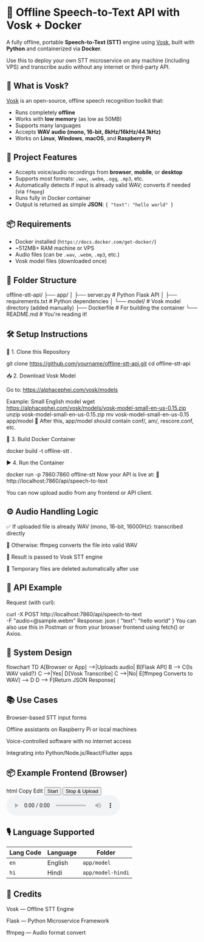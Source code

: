 
# 🧠 Offline Speech-to-Text API with Vosk + Docker

A fully offline, portable **Speech-to-Text (STT)** engine using [Vosk](https://alphacephei.com/vosk/), built with **Python** and containerized via **Docker**.

Use this to deploy your own STT microservice on any machine (including VPS) and transcribe audio without any internet or third-party API.

## 🧠 What is Vosk?

[Vosk](https://alphacephei.com/vosk/) is an open-source, offline speech recognition toolkit that:

- Runs completely **offline**
- Works with **low memory** (as low as 50MB)
- Supports many languages
- Accepts **WAV audio (mono, 16-bit, 8kHz/16kHz/44.1kHz)**
- Works on **Linux**, **Windows**, **macOS**, and **Raspberry Pi**

## 🎯 Project Features

- Accepts voice/audio recordings from **browser**, **mobile**, or **desktop**
- Supports most formats: `.wav`, `.webm`, `.ogg`, `.mp3`, etc.
- Automatically detects if input is already valid WAV; converts if needed (via `ffmpeg`)
- Runs fully in Docker container
- Output is returned as simple **JSON**: `{ "text": "hello world" }`

## 📦 Requirements

- Docker installed (`https://docs.docker.com/get-docker/`)
- ~512MB+ RAM machine or VPS
- Audio files (can be `.wav`, `.webm`, `.mp3`, etc.)
- Vosk model files (downloaded once)

## 📂 Folder Structure

offline-stt-api/
├── app/
│ ├── server.py # Python Flask API
│ ├── requirements.txt # Python dependencies
│ └── model/ # Vosk model directory (added manually)
├── Dockerfile # For building the container
└── README.md # You're reading it!


## 🛠 Setup Instructions

🔧 1. Clone this Repository


git clone https://github.com/yourname/offline-stt-api.git
cd offline-stt-api


📥 2. Download Vosk Model


Go to: https://alphacephei.com/vosk/models

Example: Small English model
wget https://alphacephei.com/vosk/models/vosk-model-small-en-us-0.15.zip
unzip vosk-model-small-en-us-0.15.zip
mv vosk-model-small-en-us-0.15 app/model
📁 After this, app/model should contain conf/, am/, rescore.conf, etc.

🐳 3. Build Docker Container

docker build -t offline-stt .

▶️ 4. Run the Container

docker run -p 7860:7860 offline-stt
Now your API is live at:
📍 http://localhost:7860/api/speech-to-text

You can now upload audio from any frontend or API client.

## ⚙️ Audio Handling Logic

✅ If uploaded file is already WAV (mono, 16-bit, 16000Hz): transcribed directly

🔄 Otherwise: ffmpeg converts the file into valid WAV

🎯 Result is passed to Vosk STT engine

🧹 Temporary files are deleted automatically after use

## 🧪 API Example

Request (with curl):

curl -X POST http://localhost:7860/api/speech-to-text \
  -F "audio=@sample.webm"
Response:
json
{
  "text": "hello world"
}
You can also use this in Postman or from your browser frontend using fetch() or Axios.

## 🧩 System Design

flowchart TD
    A[Browser or App] -->|Uploads audio| B[Flask API]
    B --> C{Is WAV valid?}
    C -->|Yes| D[Vosk Transcribe]
    C -->|No| E[ffmpeg Converts to WAV] --> D
    D --> F[Return JSON Response]
    
## 📚 Use Cases

Browser-based STT input forms

Offline assistants on Raspberry Pi or local machines

Voice-controlled software with no internet access

Integrating into Python/Node.js/React/Flutter apps

## 📦 Example Frontend (Browser)

html
Copy
Edit
<button id="start">Start</button>
<button id="stop">Stop & Upload</button>
<audio id="player" controls></audio>
<p id="result"></p>

<script>
let mediaRecorder;
let audioChunks = [];

document.getElementById("start").onclick = async () => {
    const stream = await navigator.mediaDevices.getUserMedia({ audio: true });
    mediaRecorder = new MediaRecorder(stream);
    audioChunks = [];

    mediaRecorder.ondataavailable = e => {
        if (e.data.size > 0) audioChunks.push(e.data);
    };

    mediaRecorder.start();
};

document.getElementById("stop").onclick = async () => {
    mediaRecorder.stop();

    mediaRecorder.onstop = async () => {
        const blob = new Blob(audioChunks, { type: 'audio/webm' });
        document.getElementById("player").src = URL.createObjectURL(blob);

        const formData = new FormData();
        formData.append('audio', blob, 'recorded.webm');

        const res = await fetch('http://localhost:7860/api/speech-to-text', {
            method: 'POST',
            body: formData
        });

        const data = await res.json();
        document.getElementById("result").innerText = data.text || data.error;
    };
};
</script>

## 🎙️ Language Supported

| Lang Code | Language | Folder            |
| --------- | -------- | ----------------- |
| `en`      | English  | `app/model`       |
| `hi`      | Hindi    | `app/model-hindi` |

## 🤝 Credits

Vosk — Offline STT Engine

Flask — Python Microservice Framework

ffmpeg — Audio format convert







